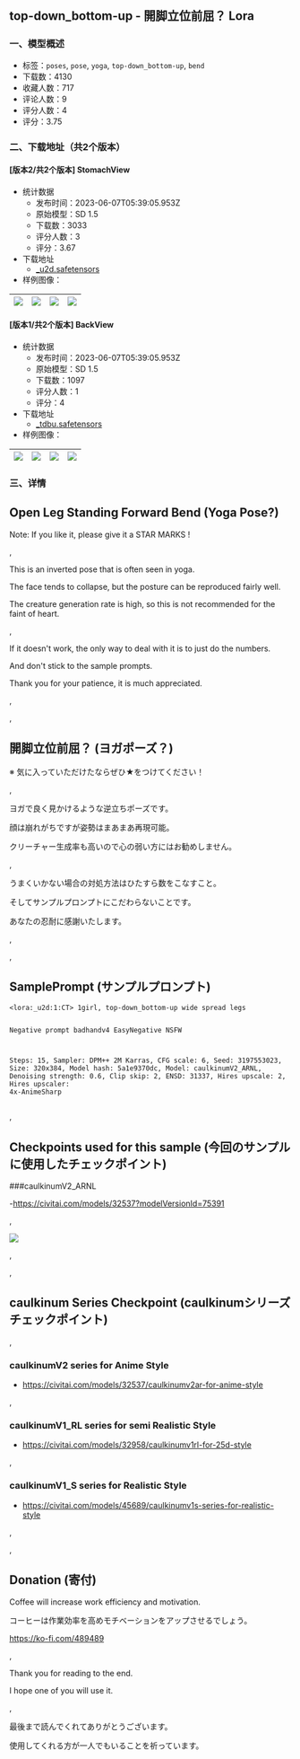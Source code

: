 ## top-down_bottom-up - 開脚立位前屈？  Lora
### 一、模型概述

- 标签：`poses`, `pose`, `yoga`, `top-down_bottom-up`, `bend`
- 下载数：4130
- 收藏人数：717
- 评论人数：9
- 评分人数：4
- 评分：3.75

### 二、下载地址（共2个版本）

#### [版本2/共2个版本] StomachView

- 统计数据
  - 发布时间：2023-06-07T05:39:05.953Z
  - 原始模型：SD 1.5
  - 下载数：3033
  - 评分人数：3
  - 评分：3.67
- 下载地址
  - [_u2d.safetensors](https://civitai.com/api/download/models/78792)
- 样例图像：

| <img src="https://image.civitai.com/xG1nkqKTMzGDvpLrqFT7WA/e8792af1-151e-4e3a-973d-32b3efaa56ce/width=450/962402.jpeg" /> | <img src="https://image.civitai.com/xG1nkqKTMzGDvpLrqFT7WA/7a9ab7cd-6ca8-448a-9473-70ab5755197f/width=450/962400.jpeg" /> | <img src="https://image.civitai.com/xG1nkqKTMzGDvpLrqFT7WA/e4dd4051-8032-4554-b167-dcddc20f1ce3/width=450/962403.jpeg" /> | <img src="https://image.civitai.com/xG1nkqKTMzGDvpLrqFT7WA/f85e3c49-21e9-4f48-a48d-42428df3d6f7/width=450/962401.jpeg" /> |
| ---- | ---- | ---- | ---- |

#### [版本1/共2个版本] BackView

- 统计数据
  - 发布时间：2023-06-07T05:39:05.953Z
  - 原始模型：SD 1.5
  - 下载数：1097
  - 评分人数：1
  - 评分：4
- 下载地址
  - [_tdbu.safetensors](https://civitai.com/api/download/models/83198)
- 样例图像：

| <img src="https://image.civitai.com/xG1nkqKTMzGDvpLrqFT7WA/79f850c6-801b-4105-acfb-d3a67bbc4bb6/width=450/937828.jpeg" /> | <img src="https://image.civitai.com/xG1nkqKTMzGDvpLrqFT7WA/4960dadb-450b-4e09-8c8b-6f020c9acf6d/width=450/937827.jpeg" /> | <img src="https://image.civitai.com/xG1nkqKTMzGDvpLrqFT7WA/e2eb9d40-fb84-40e4-8ba7-e9983c02c62f/width=450/937831.jpeg" /> | <img src="https://image.civitai.com/xG1nkqKTMzGDvpLrqFT7WA/80ddbd13-fee1-41e1-bf0d-b967b7f73ad2/width=450/937829.jpeg" /> |
| ---- | ---- | ---- | ---- |


### 三、详情
<h2 id="open-leg-standing-forward-bend-yoga-pose">Open Leg Standing Forward Bend (Yoga Pose?)</h2><p>Note: If you like it, please give it a STAR MARKS !</p><p>,</p><p>This is an inverted pose that is often seen in yoga.</p><p>The face tends to collapse, but the posture can be reproduced fairly well.</p><p>The creature generation rate is high, so this is not recommended for the faint of heart.</p><p>,</p><p>If it doesn't work, the only way to deal with it is to just do the numbers.</p><p>And don't stick to the sample prompts.</p><p>Thank you for your patience, it is much appreciated.</p><p>,</p><p>,</p><h2 id="heading-3">開脚立位前屈？ (ヨガポーズ？)</h2><p>※ 気に入っていただけたならぜひ★をつけてください！</p><p>,</p><p>ヨガで良く見かけるような逆立ちポーズです。</p><p>顔は崩れがちですが姿勢はまあまあ再現可能。</p><p>クリーチャー生成率も高いので心の弱い方にはお勧めしません。</p><p>,</p><p>うまくいかない場合の対処方法はひたすら数をこなすこと。</p><p>そしてサンプルプロンプトにこだわらないことです。</p><p>あなたの忍耐に感謝いたします。</p><p>,</p><p>,</p><h2 id="sampleprompt">SamplePrompt (サンプルプロンプト)</h2><pre><code>&lt;lora:_u2d:1:CT&gt; 1girl, top-down_bottom-up wide spread legs

Negative prompt
badhandv4 EasyNegative NSFW

Steps: 15, Sampler: DPM++ 2M Karras, CFG scale: 6, Seed: 3197553023, Size: 320x384, Model hash: 5a1e9370dc, Model: caulkinumV2_ARNL, Denoising strength: 0.6, Clip skip: 2, ENSD: 31337, Hires upscale: 2, Hires upscaler: 4x-AnimeSharp</code></pre><p>,</p><h2 id="checkpoints-used-for-this-sample">Checkpoints used for this sample (今回のサンプルに使用したチェックポイント)</h2><p>###caulkinumV2_ARNL</p><p>-<a target="_blank" rel="ugc" href="https://civitai.com/models/32537?modelVersionId=75391">https://civitai.com/models/32537?modelVersionId=75391</a></p><p>,</p><img src="https://image.civitai.com/xG1nkqKTMzGDvpLrqFT7WA/59a2c9ce-143f-407e-bd7d-7f0751a024c2/width=525/59a2c9ce-143f-407e-bd7d-7f0751a024c2.jpeg" /><p>,</p><p>,</p><h2 id="caulkinum-series-checkpoint-caulkinum">caulkinum Series Checkpoint (caulkinumシリーズ チェックポイント)</h2><p>,</p><h3 id="caulkinumv2-series-for-anime-style">caulkinumV2 series for Anime Style</h3><ul><li><p><a target="_blank" rel="ugc" href="https://civitai.com/models/32537/caulkinumv2ar-for-anime-style">https://civitai.com/models/32537/caulkinumv2ar-for-anime-style</a></p></li></ul><p>,</p><h3 id="caulkinumv1rl-series-for-semi-realistic-style">caulkinumV1_RL series for semi Realistic Style</h3><ul><li><p><a target="_blank" rel="ugc" href="https://civitai.com/models/32958/caulkinumv1rl-for-25d-style">https://civitai.com/models/32958/caulkinumv1rl-for-25d-style</a></p></li></ul><p>,</p><h3 id="caulkinumv1s-series-for-realistic-style">caulkinumV1_S series for Realistic Style</h3><ul><li><p><a target="_blank" rel="ugc" href="https://civitai.com/models/45689/caulkinumv1s-series-for-realistic-style">https://civitai.com/models/45689/caulkinumv1s-series-for-realistic-style</a></p></li></ul><p>,</p><p>,</p><h2 id="donation">Donation (寄付)</h2><p>Coffee will increase work efficiency and motivation.</p><p>コーヒーは作業効率を高めモチベーションをアップさせるでしょう。</p><p><a target="_blank" rel="ugc" href="https://ko-fi.com/489489">https://ko-fi.com/489489</a></p><p>,</p><p>Thank you for reading to the end.</p><p>I hope one of you will use it.</p><p>,</p><p>最後まで読んでくれてありがとうございます。</p><p>使用してくれる方が一人でもいることを祈っています。</p><p></p>